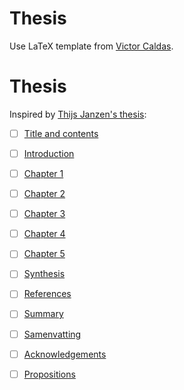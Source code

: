 # Thesis

Use LaTeX template from [Victor Caldas](https://github.com/vcaldas/Groningen-thesis-template).

# Thesis

Inspired by [Thijs Janzen's thesis](https://www.rug.nl/research/portal/en/publications/what-lies-beneath(7ee08462-2d2c-48ca-be1b-2bbdc4d0bc08).html): 

 * [ ] [Title and contents](title_and_contents/README.md)
 * [ ] [Introduction](introduction/README.md)
 * [ ] [Chapter 1](chapter_1/README.md)
 * [ ] [Chapter 2](chapter_2/README.md)
 * [ ] [Chapter 3](chapter_3/README.md)
 * [ ] [Chapter 4](chapter_4/README.md)
 * [ ] [Chapter 5](chapter_5/README.md)
 * [ ] [Synthesis](synthesis/README.md)
 * [ ] [References](references/README.md)
 * [ ] [Summary](summary/README.md)
 * [ ] [Samenvatting](samenvatting/README.md)
 * [ ] [Acknowledgements](acknowledgements/README.md)

 * [ ] [Propositions](propositions/README.md)
 